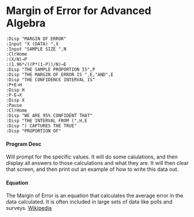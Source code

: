 # Margin of Error for Advanced Algebra
```
:Disp "MARGIN OF ERROR"
:Input "X (DATA) ",X
:Input "SAMPLE SIZE ",N
:ClrHome
:(X/N)→P
:(1.96*√((P*(1-P))/N)→E
:Disp "THE SAMPLE PROPORTION IS",P
:Disp "THE MARGIN OF ERROR IS ",E,"AND",­E
:Disp "THE CONFIDENCE INTERVAL IS"
:P+E→H
:Disp H
:P-E→X
:Disp X
:Pause 
:ClrHome
:Disp "WE ARE 95% CONFIDENT THAT"
:Disp "THE INTERVAL FROM (",H,E
:Disp ") CAPTURES THE TRUE"
:Disp "PROPORTION OF"
```

#### Program Desc

Will prompt for the specific values. It will do some calulations, and then display all answers to those calculations and what they are. It will then clear that screen, and then print out an example of how to write this data out.

#### Equation

The Margin of Error is an equation that calculates the average error in the data calculated. It is often included in large sets of data like polls and surveys. [Wikipedia](https://en.wikipedia.org/wiki/Margin_of_error)